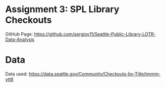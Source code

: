 # Assignment 3: SPL Library Checkouts

GitHub Page: https://github.com/sergiov11/Seattle-Public-Library-LOTR-Data-Analysis

# Data

Data used: https://data.seattle.gov/Community/Checkouts-by-Title/tmmm-ytt6
